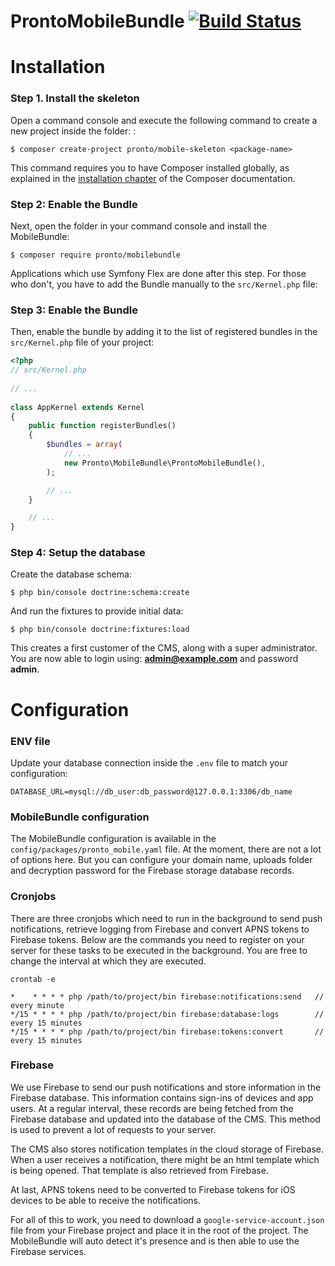 # ProntoMobileBundle [![Build Status](https://travis-ci.com/Pronto-am/MobileBundle.svg?branch=master)](https://travis-ci.com/Pronto-am/MobileBundle)

Installation
============

### Step 1. Install the skeleton

Open a command console and execute the following command to create a new project inside the folder: <package-name>:

```console
$ composer create-project pronto/mobile-skeleton <package-name>
```

This command requires you to have Composer installed globally, as explained
in the [installation chapter](https://getcomposer.org/doc/00-intro.md)
of the Composer documentation.

### Step 2: Enable the Bundle

Next, open the folder in your command console and install the MobileBundle:

```console
$ composer require pronto/mobilebundle
```

Applications which use Symfony Flex are done after this step. For those who don't, you have to add the Bundle manually to the `src/Kernel.php` file:


### Step 3: Enable the Bundle

Then, enable the bundle by adding it to the list of registered bundles
in the `src/Kernel.php` file of your project:

```php
<?php
// src/Kernel.php
 
// ...
 
class AppKernel extends Kernel
{
    public function registerBundles()
    {
        $bundles = array(
            // ...
            new Pronto\MobileBundle\ProntoMobileBundle(),
        );

        // ...
    }

    // ...
}
```


### Step 4: Setup the database

Create the database schema:

```console
$ php bin/console doctrine:schema:create
```

And run the fixtures to provide initial data:

```console
$ php bin/console doctrine:fixtures:load
```

This creates a first customer of the CMS, along with a super administrator. You are now able to login using: **admin@example.com** and password **admin**.


Configuration
=============

### ENV file

Update your database connection inside the `.env` file to match your configuration:

```dotenv
DATABASE_URL=mysql://db_user:db_password@127.0.0.1:3306/db_name
```



### MobileBundle configuration

The MobileBundle configuration is available in the `config/packages/pronto_mobile.yaml` file. At the moment, there are not a lot of options here. But you can configure your domain name, uploads folder and decryption password for the Firebase storage database records.


### Cronjobs

There are three cronjobs which need to run in the background to send push notifications, retrieve logging from Firebase and convert APNS tokens to Firebase tokens. Below are the commands you need to register on your server for these tasks to be executed in the background. You are free to change the interval at which they are executed.

```console
crontab -e
```
```console
*    * * * * php /path/to/project/bin firebase:notifications:send   // every minute
*/15 * * * * php /path/to/project/bin firebase:database:logs        // every 15 minutes
*/15 * * * * php /path/to/project/bin firebase:tokens:convert       // every 15 minutes
```

### Firebase

We use Firebase to send our push notifications and store information in the Firebase database. This information contains sign-ins of devices and app users. At a regular interval, these records are being fetched from the Firebase database and updated into the database of the CMS. This method is used to prevent a lot of requests to your server. 

The CMS also stores notification templates in the cloud storage of Firebase. When a user receives a notification, there might be an html template which is being opened. That template is also retrieved from Firebase.

At last, APNS tokens need to be converted to Firebase tokens for iOS devices to be able to receive the notifications.

For all of this to work, you need to download a `google-service-account.json` file from your Firebase project and place it in the root of the project. The MobileBundle will auto detect it's presence and is then able to use the Firebase services.
